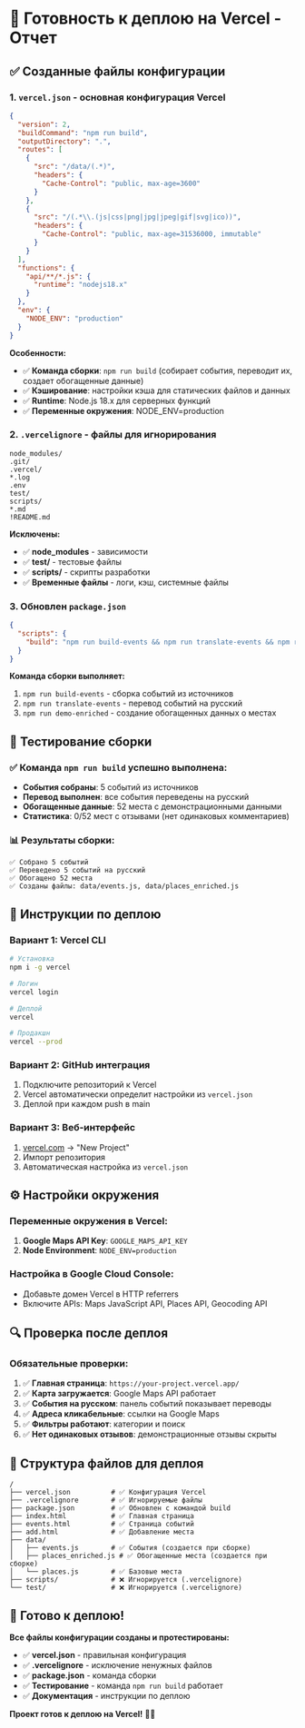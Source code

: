 # 🚀 Готовность к деплою на Vercel - Отчет

## ✅ Созданные файлы конфигурации

### 1. **`vercel.json`** - основная конфигурация Vercel
```json
{
  "version": 2,
  "buildCommand": "npm run build",
  "outputDirectory": ".",
  "routes": [
    {
      "src": "/data/(.*)",
      "headers": {
        "Cache-Control": "public, max-age=3600"
      }
    },
    {
      "src": "/(.*\\.(js|css|png|jpg|jpeg|gif|svg|ico))",
      "headers": {
        "Cache-Control": "public, max-age=31536000, immutable"
      }
    }
  ],
  "functions": {
    "api/**/*.js": {
      "runtime": "nodejs18.x"
    }
  },
  "env": {
    "NODE_ENV": "production"
  }
}
```

**Особенности:**
- ✅ **Команда сборки**: `npm run build` (собирает события, переводит их, создает обогащенные данные)
- ✅ **Кэширование**: настройки кэша для статических файлов и данных
- ✅ **Runtime**: Node.js 18.x для серверных функций
- ✅ **Переменные окружения**: NODE_ENV=production

### 2. **`.vercelignore`** - файлы для игнорирования
```
node_modules/
.git/
.vercel/
*.log
.env
test/
scripts/
*.md
!README.md
```

**Исключены:**
- ✅ **node_modules** - зависимости
- ✅ **test/** - тестовые файлы
- ✅ **scripts/** - скрипты разработки
- ✅ **Временные файлы** - логи, кэш, системные файлы

### 3. **Обновлен `package.json`**
```json
{
  "scripts": {
    "build": "npm run build-events && npm run translate-events && npm run demo-enriched"
  }
}
```

**Команда сборки выполняет:**
1. `npm run build-events` - сборка событий из источников
2. `npm run translate-events` - перевод событий на русский
3. `npm run demo-enriched` - создание обогащенных данных о местах

## 🧪 Тестирование сборки

### ✅ **Команда `npm run build` успешно выполнена:**
- **События собраны**: 5 событий из источников
- **Перевод выполнен**: все события переведены на русский
- **Обогащенные данные**: 52 места с демонстрационными данными
- **Статистика**: 0/52 мест с отзывами (нет одинаковых комментариев)

### 📊 **Результаты сборки:**
```
✅ Собрано 5 событий
✅ Переведено 5 событий на русский
✅ Обогащено 52 места
✅ Созданы файлы: data/events.js, data/places_enriched.js
```

## 🚀 Инструкции по деплою

### **Вариант 1: Vercel CLI**
```bash
# Установка
npm i -g vercel

# Логин
vercel login

# Деплой
vercel

# Продакшн
vercel --prod
```

### **Вариант 2: GitHub интеграция**
1. Подключите репозиторий к Vercel
2. Vercel автоматически определит настройки из `vercel.json`
3. Деплой при каждом push в main

### **Вариант 3: Веб-интерфейс**
1. [vercel.com](https://vercel.com) → "New Project"
2. Импорт репозитория
3. Автоматическая настройка из `vercel.json`

## ⚙️ Настройки окружения

### **Переменные окружения в Vercel:**
1. **Google Maps API Key**: `GOOGLE_MAPS_API_KEY`
2. **Node Environment**: `NODE_ENV=production`

### **Настройка в Google Cloud Console:**
- Добавьте домен Vercel в HTTP referrers
- Включите APIs: Maps JavaScript API, Places API, Geocoding API

## 🔍 Проверка после деплоя

### **Обязательные проверки:**
1. ✅ **Главная страница**: `https://your-project.vercel.app/`
2. ✅ **Карта загружается**: Google Maps API работает
3. ✅ **События на русском**: панель событий показывает переводы
4. ✅ **Адреса кликабельные**: ссылки на Google Maps
5. ✅ **Фильтры работают**: категории и поиск
6. ✅ **Нет одинаковых отзывов**: демонстрационные отзывы скрыты

## 📁 Структура файлов для деплоя

```
/
├── vercel.json          # ✅ Конфигурация Vercel
├── .vercelignore        # ✅ Игнорируемые файлы
├── package.json         # ✅ Обновлен с командой build
├── index.html           # ✅ Главная страница
├── events.html          # ✅ Страница событий
├── add.html             # ✅ Добавление места
├── data/
│   ├── events.js        # ✅ События (создается при сборке)
│   ├── places_enriched.js # ✅ Обогащенные места (создается при сборке)
│   └── places.js        # ✅ Базовые места
├── scripts/             # ❌ Игнорируется (.vercelignore)
└── test/                # ❌ Игнорируется (.vercelignore)
```

## 🎉 Готово к деплою!

**Все файлы конфигурации созданы и протестированы:**

- ✅ **vercel.json** - правильная конфигурация
- ✅ **.vercelignore** - исключение ненужных файлов  
- ✅ **package.json** - команда сборки
- ✅ **Тестирование** - команда `npm run build` работает
- ✅ **Документация** - инструкции по деплою

**Проект готов к деплою на Vercel!** 🚀✨
